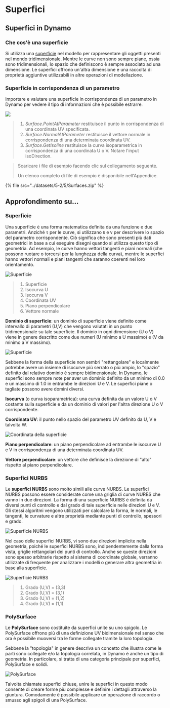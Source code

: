 # Superfici

## Superfici in Dynamo

### Che cos'è una superficie

Si utilizza una [superficie](5-surfaces.md#surface) nel modello per rappresentare gli oggetti presenti nel mondo tridimensionale. Mentre le curve non sono sempre piane, ossia sono tridimensionali, lo spazio che definiscono è sempre associato ad una dimensione. Le superfici offrono un'altra dimensione e una raccolta di proprietà aggiuntive utilizzabili in altre operazioni di modellazione.

### Superficie in corrispondenza di un parametro

Importare e valutare una superficie in corrispondenza di un parametro in Dynamo per vedere il tipo di informazioni che è possibile estrarre.

![](<../images/5-2/5/surfaces - surface in dynamo.jpg>)

> 1. _Surface.PointAtParameter_ restituisce il punto in corrispondenza di una coordinata UV specificata.
> 2. _Surface.NormalAtParameter_ restituisce il vettore normale in corrispondenza di una determinata coordinata UV.
> 3. _Surface.GetIsoline_ restituisce la curva isoparametrica in corrispondenza di una coordinata U o V. Notare l'input isoDirection.

> Scaricare i file di esempio facendo clic sul collegamento seguente.
>
> Un elenco completo di file di esempio è disponibile nell'Appendice.

{% file src="../datasets/5-2/5/Surfaces.zip" %}

## Approfondimento su...

### Superficie

Una superficie è una forma matematica definita da una funzione e due parametri. Anziché `t` per le curve, si utilizzano `U` e `V` per descrivere lo spazio del parametro corrispondente. Ciò significa che sono presenti più dati geometrici in base a cui eseguire disegni quando si utilizza questo tipo di geometria. Ad esempio, le curve hanno vettori tangenti e piani normali (che possono ruotare o torcersi per la lunghezza della curva), mentre le superfici hanno vettori normali e piani tangenti che saranno coerenti nel loro orientamento.

![Superficie](../images/5-2/5/Surface.jpg)

> 1. Superficie
> 2. Isocurva U
> 3. Isocurva V
> 4. Coordinata UV
> 5. Piano perpendicolare
> 6. Vettore normale

**Dominio di superficie**: un dominio di superficie viene definito come intervallo di parametri (U,V) che vengono valutati in un punto tridimensionale su tale superficie. Il dominio in ogni dimensione (U o V) viene in genere descritto come due numeri (U minimo a U massimo) e (V da minimo a V massimo).

![Superficie](../images/5-2/5/SurfaceParameter.jpg)

Sebbene la forma della superficie non sembri "rettangolare" e localmente potrebbe avere un insieme di isocurve più serrato o più ampio, lo "spazio" definito dal relativo dominio è sempre bidimensionale. In Dynamo, le superfici sono sempre note per aver un dominio definito da un minimo di 0.0 e un massimo di 1.0 in entrambe le direzioni U e V. Le superfici piane o tagliate possono avere domini diversi.

**Isocurva** (o curva isoparametrica): una curva definita da un valore U o V costante sulla superficie e da un dominio di valori per l'altra direzione U o V corrispondente.

**Coordinata UV**: il punto nello spazio del parametro UV definito da U, V e talvolta W.

![Coordinata della superficie](../images/5-2/5/SurfaceCoordinate.jpg)

**Piano perpendicolare**: un piano perpendicolare ad entrambe le isocurve U e V in corrispondenza di una determinata coordinata UV.

**Vettore perpendicolare**: un vettore che definisce la direzione di "alto" rispetto al piano perpendicolare.

### Superfici NURBS

Le **superfici NURBS** sono molto simili alle curve NURBS. Le superfici NURBS possono essere considerate come una griglia di curve NURBS che vanno in due direzioni. La forma di una superficie NURBS è definita da diversi punti di controllo e dal grado di tale superficie nelle direzioni U e V. Gli stessi algoritmi vengono utilizzati per calcolare la forma, le normali, le tangenti, le curvature e altre proprietà mediante punti di controllo, spessori e grado.

![Superficie NURBS](../images/5-2/5/NURBSsurface.jpg)

Nel caso delle superfici NURBS, vi sono due direzioni implicite nella geometria, poiché le superfici NURBS sono, indipendentemente dalla forma vista, griglie rettangolari dei punti di controllo. Anche se queste direzioni sono spesso arbitrarie rispetto al sistema di coordinate globale, verranno utilizzate di frequente per analizzare i modelli o generare altra geometria in base alla superficie.

![Superficie NURBS](../images/5-2/5/NURBSsurface-Degree.jpg)

> 1. Grado (U,V) = (3,3)
> 2. Grado (U,V) = (3,1)
> 3. Grado (U,V) = (1,2)
> 4. Grado (U,V) = (1,1)

### PolySurface

Le **PolySurface** sono costituite da superfici unite su uno spigolo. Le PolySurface offrono più di una definizione UV bidimensionale nel senso che ora è possibile muoversi tra le forme collegate tramite la loro topologia.

Sebbene la "topologia" in genere descriva un concetto che illustra come le parti sono collegate e/o la topologia correlata, in Dynamo è anche un tipo di geometria. In particolare, si tratta di una categoria principale per superfici, PolySurface e solidi.

![PolySurface](../images/5-2/5/PolySurface.jpg)

Talvolta chiamate superfici chiuse, unire le superfici in questo modo consente di creare forme più complesse e definire i dettagli attraverso la giuntura. Comodamente è possibile applicare un'operazione di raccordo o smusso agli spigoli di una PolySurface.
